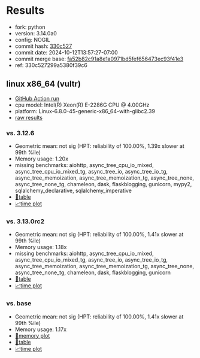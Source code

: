 # Results

- fork: python
- version: 3.14.0a0
- config: NOGIL
- commit hash: [330c527](https://github.com/python/cpython/commit/330c527)
- commit date: 2024-10-12T13:57:27-07:00
- commit merge base: [fa52b82c91a8e1a0971bd5fef656473ec93f41e3](https://github.com/python/cpython/commit/fa52b82c91a8e1a0971bd5fef656473ec93f41e3)
- ref: 330c527299a5380f39c6

## linux x86_64 (vultr)

- [GitHub Action run](https://github.com/facebookexperimental/free-threading-benchmarking/actions/runs/11309795576)
- cpu model: Intel(R) Xeon(R) E-2286G CPU @ 4.00GHz
- platform: Linux-6.8.0-45-generic-x86_64-with-glibc2.39
- [raw results](bm-20241012-vultr-x86_64-python-330c527299a5380f39c6-3.14.0a0-330c527.json)

### vs. 3.12.6

- Geometric mean: not sig (HPT: reliability of 100.00%, 1.39x slower at 99th %ile)
- Memory usage: 1.20x
- missing benchmarks: aiohttp, async_tree_cpu_io_mixed, async_tree_cpu_io_mixed_tg, async_tree_io, async_tree_io_tg, async_tree_memoization, async_tree_memoization_tg, async_tree_none, async_tree_none_tg, chameleon, dask, flaskblogging, gunicorn, mypy2, sqlalchemy_declarative, sqlalchemy_imperative
- [📄table](bm-20241012-vultr-x86_64-python-330c527299a5380f39c6-3.14.0a0-330c527-vs-3.12.6.md)
- [📈time plot](bm-20241012-vultr-x86_64-python-330c527299a5380f39c6-3.14.0a0-330c527-vs-3.12.6.svg)

### vs. 3.13.0rc2

- Geometric mean: not sig (HPT: reliability of 100.00%, 1.41x slower at 99th %ile)
- Memory usage: 1.18x
- missing benchmarks: aiohttp, async_tree_cpu_io_mixed, async_tree_cpu_io_mixed_tg, async_tree_io, async_tree_io_tg, async_tree_memoization, async_tree_memoization_tg, async_tree_none, async_tree_none_tg, chameleon, dask, flaskblogging, gunicorn
- [📄table](bm-20241012-vultr-x86_64-python-330c527299a5380f39c6-3.14.0a0-330c527-vs-3.13.0rc2.md)
- [📈time plot](bm-20241012-vultr-x86_64-python-330c527299a5380f39c6-3.14.0a0-330c527-vs-3.13.0rc2.svg)

### vs. base

- Geometric mean: not sig (HPT: reliability of 100.00%, 1.41x slower at 99th %ile)
- Memory usage: 1.17x
- [🧠memory plot](bm-20241012-vultr-x86_64-python-330c527299a5380f39c6-3.14.0a0-330c527-vs-base-mem.svg)
- [📄table](bm-20241012-vultr-x86_64-python-330c527299a5380f39c6-3.14.0a0-330c527-vs-base.md)
- [📈time plot](bm-20241012-vultr-x86_64-python-330c527299a5380f39c6-3.14.0a0-330c527-vs-base.svg)

